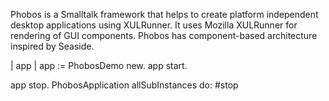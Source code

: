 Phobos is a Smalltalk framework that helps to create platform independent desktop applications using XULRunner. It uses Mozilla XULRunner for rendering of GUI components. Phobos has component-based architecture inspired by Seaside.


| app |
app := PhobosDemo new.
app start.


app stop.
PhobosApplication allSubInstances do: #stop